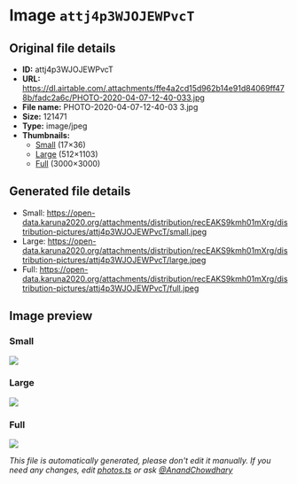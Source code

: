 # Image `attj4p3WJOJEWPvcT`

## Original file details

- **ID:** attj4p3WJOJEWPvcT
- **URL:** https://dl.airtable.com/.attachments/ffe4a2cd15d962b14e91d84069ff478b/fadc2a6c/PHOTO-2020-04-07-12-40-033.jpg
- **File name:** PHOTO-2020-04-07-12-40-03 3.jpg
- **Size:** 121471
- **Type:** image/jpeg
- **Thumbnails:**
  - [Small](https://dl.airtable.com/.attachmentThumbnails/ef74a5b7904ce666c5ecf4394ad8dd51/b7523cf6) (17×36)
  - [Large](https://dl.airtable.com/.attachmentThumbnails/ae9398388141201533dd6c9133c24e14/cccc2ebf) (512×1103)
  - [Full](https://dl.airtable.com/.attachmentThumbnails/9360d1caae78d2840379bd7d45980d09/141547d2) (3000×3000)

## Generated file details

- Small: https://open-data.karuna2020.org/attachments/distribution/recEAKS9kmh01mXrg/distribution-pictures/attj4p3WJOJEWPvcT/small.jpeg
- Large: https://open-data.karuna2020.org/attachments/distribution/recEAKS9kmh01mXrg/distribution-pictures/attj4p3WJOJEWPvcT/large.jpeg
- Full: https://open-data.karuna2020.org/attachments/distribution/recEAKS9kmh01mXrg/distribution-pictures/attj4p3WJOJEWPvcT/full.jpeg

## Image preview

### Small

![](https://open-data.karuna2020.org/attachments/distribution/recEAKS9kmh01mXrg/distribution-pictures/attj4p3WJOJEWPvcT/small.jpeg)

### Large

![](https://open-data.karuna2020.org/attachments/distribution/recEAKS9kmh01mXrg/distribution-pictures/attj4p3WJOJEWPvcT/large.jpeg)

### Full

![](https://open-data.karuna2020.org/attachments/distribution/recEAKS9kmh01mXrg/distribution-pictures/attj4p3WJOJEWPvcT/full.jpeg)

_This file is automatically generated, please don't edit it manually. If you need any changes, edit [photos.ts](/photos.ts) or ask [@AnandChowdhary](https://github.com/AnandChowdhary)_
